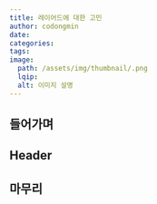 ```yaml
---
title: 레이어드에 대한 고민
author: codongmin
date: 
categories: 
tags: 
image:
  path: /assets/img/thumbnail/.png
  lqip: 
  alt: 이미지 설명
---
```


## 들어가며



## Header

## 마무리
